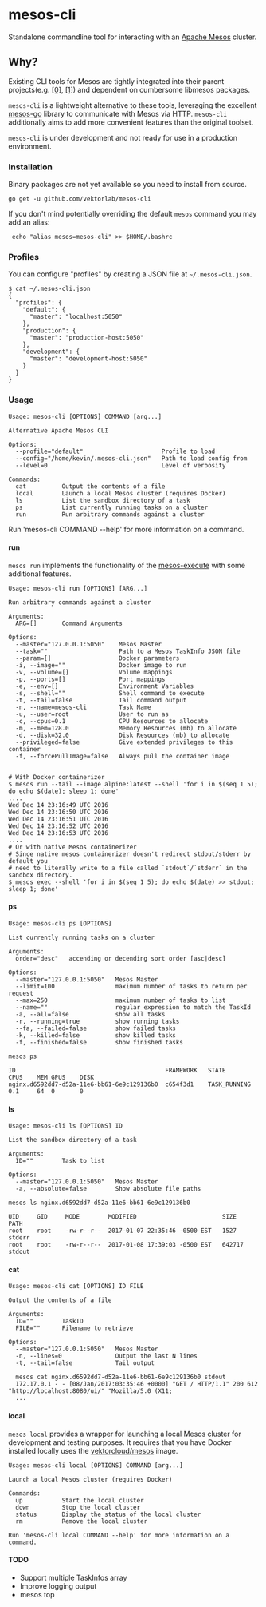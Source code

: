# mesos-cli

Standalone commandline tool for interacting with an [Apache Mesos]("http://mesos.apache.com") cluster.

## Why?

Existing CLI tools for Mesos are tightly integrated into their parent projects(e.g. [[0]](https://github.com/apache/mesos/tree/master/src/cli), [[1]](https://github.com/mesosphere/mesos-cli)) and dependent on cumbersome libmesos packages.

`mesos-cli` is a lightweight alternative to these tools, leveraging the excellent [mesos-go]("https://github.com/mesos/mesos-go") library to communicate with Mesos via HTTP. `mesos-cli` additionally aims to add more convenient features than the original toolset.

`mesos-cli` is under development and not ready for use in a production environment.

### Installation 

Binary packages are not yet available so you need to install from source.

    go get -u github.com/vektorlab/mesos-cli
    
 If you don't mind potentially overriding the default `mesos` command you may add an alias:
 
     echo "alias mesos=mesos-cli" >> $HOME/.bashrc
     
### Profiles
You can configure "profiles" by creating a JSON file at `~/.mesos-cli.json`.

    $ cat ~/.mesos-cli.json
    {
      "profiles": {
        "default": {
          "master": "localhost:5050"
        },
        "production": {
          "master": "production-host:5050"
        },
        "development": {
          "master": "development-host:5050"
        }
      }
    }
    
### Usage

    Usage: mesos-cli [OPTIONS] COMMAND [arg...]

    Alternative Apache Mesos CLI

    Options:
      --profile="default"                      Profile to load
      --config="/home/kevin/.mesos-cli.json"   Path to load config from
      --level=0                                Level of verbosity

    Commands:
      cat          Output the contents of a file
      local        Launch a local Mesos cluster (requires Docker)
      ls           List the sandbox directory of a task
      ps           List currently running tasks on a cluster
      run          Run arbitrary commands against a cluster

Run 'mesos-cli COMMAND --help' for more information on a command.
    
#### run
`mesos run` implements the functionality of the [mesos-execute](https://github.com/apache/mesos/blob/master/src/cli/execute.cpp)
with some additional features.

    Usage: mesos-cli run [OPTIONS] [ARG...]

    Run arbitrary commands against a cluster

    Arguments:
      ARG=[]       Command Arguments

    Options:
      --master="127.0.0.1:5050"    Mesos Master
      --task=""                    Path to a Mesos TaskInfo JSON file
      --param=[]                   Docker parameters
      -i, --image=""               Docker image to run
      -v, --volume=[]              Volume mappings
      -p, --ports=[]               Port mappings
      -e, --env=[]                 Environment Variables
      -s, --shell=""               Shell command to execute
      -t, --tail=false             Tail command output
      -n, --name=mesos-cli         Task Name
      -u, --user=root              User to run as
      -c, --cpus=0.1               CPU Resources to allocate
      -m, --mem=128.0              Memory Resources (mb) to allocate
      -d, --disk=32.0              Disk Resources (mb) to allocate
      --privileged=false           Give extended privileges to this container
      -f, --forcePullImage=false   Always pull the container image


    # With Docker containerizer
    $ mesos run --tail --image alpine:latest --shell 'for i in $(seq 1 5); do echo $(date); sleep 1; done'
    ....
    Wed Dec 14 23:16:49 UTC 2016
    Wed Dec 14 23:16:50 UTC 2016
    Wed Dec 14 23:16:51 UTC 2016
    Wed Dec 14 23:16:52 UTC 2016
    Wed Dec 14 23:16:53 UTC 2016
    ....
    # Or with native Mesos containerizer
    # Since native mesos containerizer doesn't redirect stdout/stderr by default you 
    # need to literally write to a file called `stdout`/`stderr` in the sandbox directory.
    $ mesos exec --shell 'for i in $(seq 1 5); do echo $(date) >> stdout; sleep 1; done'
    
#### ps

    Usage: mesos-cli ps [OPTIONS]

    List currently running tasks on a cluster

    Arguments:
      order="desc"   accending or decending sort order [asc|desc]

    Options:
      --master="127.0.0.1:5050"   Mesos Master
      --limit=100                 maximum number of tasks to return per request
      --max=250                   maximum number of tasks to list
      --name=""                   regular expression to match the TaskId
      -a, --all=false             show all tasks
      -r, --running=true          show running tasks
      --fa, --failed=false        show failed tasks
      -k, --killed=false          show killed tasks
      -f, --finished=false        show finished tasks
    
    mesos ps
    
    ID                                        	FRAMEWORK	STATE       	CPUS	MEM	GPUS	DISK
    nginx.d6592dd7-d52a-11e6-bb61-6e9c129136b0	c654f3d1 	TASK_RUNNING	0.1 	64 	0   	0  
      
#### ls

    Usage: mesos-cli ls [OPTIONS] ID

    List the sandbox directory of a task

    Arguments:
      ID=""        Task to list

    Options:
      --master="127.0.0.1:5050"   Mesos Master
      -a, --absolute=false        Show absolute file paths
      
    mesos ls nginx.d6592dd7-d52a-11e6-bb61-6e9c129136b0
    
    UID 	GID 	MODE      	MODIFIED                     	SIZE  	PATH
    root	root	-rw-r--r--	2017-01-07 22:35:46 -0500 EST	1527  	stderr
    root	root	-rw-r--r--	2017-01-08 17:39:03 -0500 EST	642717	stdout

      
#### cat

    Usage: mesos-cli cat [OPTIONS] ID FILE

    Output the contents of a file

    Arguments:
      ID=""        TaskID
      FILE=""      Filename to retrieve

    Options:
      --master="127.0.0.1:5050"   Mesos Master
      -n, --lines=0               Output the last N lines
      -t, --tail=false            Tail output
      
      mesos cat nginx.d6592dd7-d52a-11e6-bb61-6e9c129136b0 stdout
      172.17.0.1 - - [08/Jan/2017:03:35:46 +0000] "GET / HTTP/1.1" 200 612 "http://localhost:8080/ui/" "Mozilla/5.0 (X11;     
      ...

#### local

`mesos local` provides a wrapper for launching a local Mesos cluster for development and testing purposes. It requires that you have Docker installed locally uses the [vektorcloud/mesos]("https://github.com/vektorcloud/mesos") image.

    Usage: mesos-cli local [OPTIONS] COMMAND [arg...]

    Launch a local Mesos cluster (requires Docker)

    Commands:
      up           Start the local cluster
      down         Stop the local cluster
      status       Display the status of the local cluster
      rm           Remove the local cluster

    Run 'mesos-cli local COMMAND --help' for more information on a command.


#### TODO

  * Support multiple TaskInfos array
  * Improve logging output
  * mesos top
